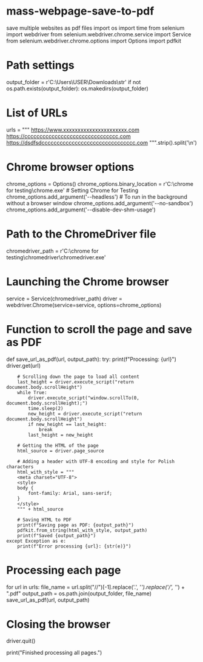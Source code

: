 # mass-webpage-save-to-pdf
save multiple websites as pdf files
import os
import time
from selenium import webdriver
from selenium.webdriver.chrome.service import Service
from selenium.webdriver.chrome.options import Options
import pdfkit

# Path settings
output_folder = r'C:\Users\USER\Downloads\str'
if not os.path.exists(output_folder):
    os.makedirs(output_folder)

# List of URLs
urls = """
https://www.xxxxxxxxxxxxxxxxxxxxxx.com
https://ccccccccccccccccccccccccccccccc.com
https://dsdfsdccccccccccccccccccccccccccccccc.com
""".strip().split('\n')

# Chrome browser options
chrome_options = Options()
chrome_options.binary_location = r'C:\chrome for testing\chrome.exe'  # Setting Chrome for Testing
chrome_options.add_argument('--headless')  # To run in the background without a browser window
chrome_options.add_argument('--no-sandbox')
chrome_options.add_argument('--disable-dev-shm-usage')

# Path to the ChromeDriver file
chromedriver_path = r'C:\chrome for testing\chromedriver\chromedriver.exe'

# Launching the Chrome browser
service = Service(chromedriver_path)
driver = webdriver.Chrome(service=service, options=chrome_options)

# Function to scroll the page and save as PDF
def save_url_as_pdf(url, output_path):
    try:
        print(f"Processing: {url}")
        driver.get(url)
        
        # Scrolling down the page to load all content
        last_height = driver.execute_script("return document.body.scrollHeight")
        while True:
            driver.execute_script("window.scrollTo(0, document.body.scrollHeight);")
            time.sleep(2)
            new_height = driver.execute_script("return document.body.scrollHeight")
            if new_height == last_height:
                break
            last_height = new_height
        
        # Getting the HTML of the page
        html_source = driver.page_source

        # Adding a header with UTF-8 encoding and style for Polish characters
        html_with_style = """
        <meta charset="UTF-8">
        <style>
        body {
            font-family: Arial, sans-serif;
        }
        </style>
        """ + html_source

        # Saving HTML to PDF
        print(f"Saving page as PDF: {output_path}")
        pdfkit.from_string(html_with_style, output_path)
        print(f"Saved {output_path}")
    except Exception as e:
        print(f"Error processing {url}: {str(e)}")

# Processing each page
for url in urls:
    file_name = url.split("//")[-1].replace('.', '_').replace('/', '_') + ".pdf"
    output_path = os.path.join(output_folder, file_name)
    save_url_as_pdf(url, output_path)

# Closing the browser
driver.quit()

print("Finished processing all pages.")
